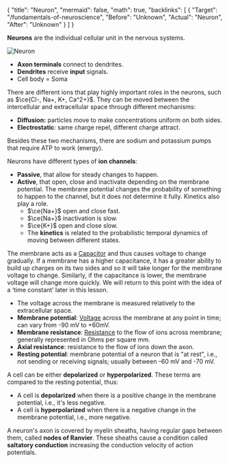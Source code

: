 {
	"title": "Neuron",
	"mermaid": false,
	"math": true,
	"backlinks": [
		{
			"Target": "/fundamentals-of-neuroscience",
			"Before": "Unknown",
			"Actual": "Neuron",
			"After": "Unknown"
		}
	]
}

**Neurons** are the individual cellular unit in the nervous systems.

![Neuron](attachments/neuron.png)

- **Axon terminals** connect to dendrites.
- **Dendrites** receive **input** signals.
- Cell body = Soma

There are different ions that play highly important roles in the neurons, such as $\ce{Cl-, Na+, K+, Ca^2+}$. They can be moved between the intercellular and extracellular space through different mechanisms:

- **Diffusion:** particles move to make concentrations uniform on both sides.
- **Electrostatic**: same charge repel, different charge attract.

Besides these two mechanisms, there are sodium and potassium pumps that require ATP to work (energy).

Neurons have different types of **ion channels**:

- **Passive**, that allow for steady changes to happen.
- **Active**, that open, close and inactivate depending on the membrane potential. The membrane potential changes the probability of something to happen to the channel, but it does not determine it fully. Kinetics also play a role.
  - $\ce{Na+}$ open and close fast.
  - $\ce{Na+}$ inactivation is slow.
  - $\ce{K+}$ open and close slow.
  - The **kinetics** is related to the probabilistic temporal dynamics of moving between different states.

The membrane acts as a [Capacitor](/capacitor/) and thus causes voltage to change gradually. If a membrane has a higher capacitance, it has a greater ability to build up charges on its two sides and so it will take longer for the membrane voltage to change. Similarly, if the capacitance is lower, the membrane voltage will change more quickly. We will return to this point with the idea of a ‘time constant’ later in this lesson.

- The voltage across the membrane is measured relatively to the extracellular space.
- **Membrane potential**: [Voltage](/voltage/) across the membrane at any point in time; can vary from -90 mV to +60mV.
- **Membrane resistance**: [Resistance](/resistance/) to the flow of ions across membrane; generally represented in Ohms per square mm.
- **Axial resistance**: resistance to the flow of ions down the axon.
- **Resting potential**: membrane potential of a neuron that is "at rest", i.e., not sending or receiving signals; usually between -60 mV and -70 mV.

A cell can be either **depolarized** or **hyperpolarized**. These terms are compared to the resting potential, thus:

- A cell is **depolarized** when there is a positive change in the membrane potential, i.e., it's less negative.
- A cell is **hyperpolarized** when there is a negative change in the membrane potential, i.e., more negative.

A neuron's axon is covered by myelin sheaths, having regular gaps between them, called **nodes of Ranvier**. These sheaths cause a condition called **saltatory conduction** increasing the conduction velocity of action potentials.
